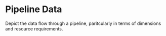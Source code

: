 # Pipeline Data

Depict the data flow through a pipeline, paritcularly in terms of dimensions and resource requirements.